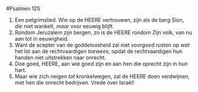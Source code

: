 #Psalmen 125
1. Een pelgrimslied. Wie op de HEERE vertrouwen, zijn als de berg Sion, *die* niet wankelt, *maar* voor eeuwig blijft. 
2. Rondom Jeruzalem zijn bergen, zo is de HEERE rondom Zijn volk, van nu aan tot in eeuwigheid. 
3. Want de scepter van de goddeloosheid zal niet *voorgoed* rusten op *wat* het lot aan de rechtvaardigen *toewees*; opdat de rechtvaardigen hun handen niet uitstrekken naar onrecht. 
4. Doe goed, HEERE, aan wie goed zijn en aan hen die oprecht zijn in hun hart. 
5. Maar wie zich neigen *tot* kronkelwegen, zal de HEERE doen verdwijnen, met hen die onrecht bedrijven. Vrede over Israël!
